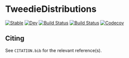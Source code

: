 # TweedieDistributions

[![Stable](https://img.shields.io/badge/docs-stable-blue.svg)](https://jkbest2.github.io/TweedieDistributions.jl/stable)
[![Dev](https://img.shields.io/badge/docs-dev-blue.svg)](https://jkbest2.github.io/TweedieDistributions.jl/dev)
[![Build Status](https://travis-ci.com/jkbest2/TweedieDistributions.jl.svg?branch=master)](https://travis-ci.com/jkbest2/TweedieDistributions.jl)
[![Build Status](https://ci.appveyor.com/api/projects/status/github/jkbest2/TweedieDistributions.jl?svg=true)](https://ci.appveyor.com/project/jkbest2/TweedieDistributions-jl)
[![Codecov](https://codecov.io/gh/jkbest2/TweedieDistributions.jl/branch/master/graph/badge.svg)](https://codecov.io/gh/jkbest2/TweedieDistributions.jl)

## Citing

See `CITATION.bib` for the relevant reference(s).
